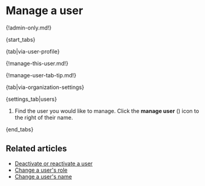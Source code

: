 # Manage a user

{!admin-only.md!}

{start_tabs}

{tab|via-user-profile}

{!manage-this-user.md!}

{!manage-user-tab-tip.md!}

{tab|via-organization-settings}

{settings_tab|users}

1. Find the user you would like to manage. Click the **manage user**
   (<i class="zulip-icon zulip-icon-user-cog"></i>) icon to the right
   of their name.

{end_tabs}

## Related articles

* [Deactivate or reactivate a user](/help/deactivate-or-reactivate-a-user)
* [Change a user's role](/help/user-roles#change-a-users-role)
* [Change a user's name](/help/change-a-users-name)

